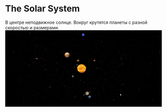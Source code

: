 # The Solar System
В центре неподвижное солнце. Вокруг крутятся планеты с разной скоростью и размерами.
![Demo gif](solarsystem.gif)